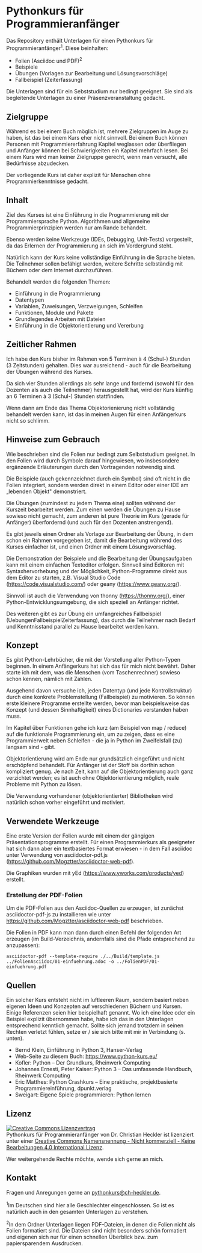 # Pythonkurs für Programmieranfänger

Das Repository enthält Unterlagen für einen Pythonkurs für Programmieranfänger<sup>1</sup>. Diese beinhalten:

* Folien (Asciidoc und PDF)<sup>2</sup>
* Beispiele
* Übungen (Vorlagen zur Bearbeitung und Lösungsvorschläge)
* Fallbeispiel (Zeiterfassung)

Die Unterlagen sind für ein Sebststudium nur bedingt geeignet. 
Sie sind als begleitende Unterlagen zu einer Präsenzveranstaltung gedacht.

## Zielgruppe

Während es bei einem Buch möglich ist, mehrere Zielgruppen im Auge zu haben, ist das bei einem Kurs eher nicht sinnvoll. Bei einem Buch können Personen mit Programmiererfahrung Kapitel weglassen oder überfliegen und Anfänger können bei Schwierigkeiten ein Kapitel mehrfach lesen. Bei einem Kurs wird man keiner Zielgruppe gerecht, wenn man versucht, alle Bedürfnisse abzudecken.

Der vorliegende Kurs ist daher explizit für Menschen ohne Programmierkenntnisse gedacht.

## Inhalt

Ziel des Kurses ist eine Einführung in die Programmierung mit der Programmiersprache Python. Algorithmen und allgemeine Programmierprinzipien werden nur am Rande behandelt.

Ebenso werden keine Werkzeuge (IDEs, Debugging, Unit-Tests) vorgestellt, da das Erlernen der Programmierung an sich im Vordergrund steht.

Natürlich kann der Kurs keine vollständige Einführung in die Sprache bieten. Die Teilnehmer sollen befähigt werden, weitere Schritte selbständig mit Büchern oder dem Internet durchzuführen.

Behandelt werden die folgenden Themen:
* Einführung in die Programmierung
* Datentypen
* Variablen, Zuweisungen, Verzweigungen, Schleifen
* Funktionen, Module und Pakete
* Grundlegendes Arbeiten mit Dateien
* Einführung in die Objektorientierung und Vererbung


## Zeitlicher Rahmen

Ich habe den Kurs bisher im Rahmen von 5 Terminen à 4 (Schul-) Stunden (3 Zeitstunden) gehalten. Dies war ausreichend - auch für die Bearbeitung der Übungen während des Kurses.

Da sich vier Stunden allerdings als sehr lange und fordernd (sowohl für den Dozenten als auch die Teilnehmer) herausgestellt hat, wird der Kurs künftig an 6 Terminen à 3 (Schul-) Stunden stattfinden.

Wenn dann am Ende das Thema Objektorienierung nicht vollständig behandelt werden kann, ist das in meinen Augen für einen Anfängerkurs nicht so schlimm.


## Hinweise zum Gebrauch

Wie beschrieben sind die Folien nur bedingt zum Selbststudium geeignet. In den Folien wird durch Symbole darauf hingewiesen, wo insbesondere ergänzende Erläuterungen durch den Vortragenden notwendig sind.

Die Beispiele (auch gekennzeichnet durch ein Symbol) sind oft nicht in die Folien integriert, sondern werden direkt in einem Editor oder einer IDE am „lebenden Objekt" demonstriert.

Die Übungen (zumindest zu jedem Thema eine) sollten während der Kurszeit bearbeitet werden. Zum einen werden die Übungen zu Hause sowieso nicht gemacht, zum anderen ist pure Theorie im Kurs (gerade für Anfänger) überfordernd (und auch für den Dozenten anstrengend).

Es gibt jeweils einen Ordner als Vorlage zur Bearbeitung der Übung, in dem schon ein Rahmen vorgegeben ist, damit die Bearbeitung während des Kurses einfacher ist, und einen Ordner mit einem Lösungsvorschlag.

Die Demonstration der Beispiele und die Bearbeitung der Übungsaufgaben kann mit einem einfachen Texteditor erfolgen. Sinnvoll sind Editoren mit Syntaxhervorhebung und der Möglichkeit, Python-Programme direkt aus dem Editor zu starten, z.B. Visual Studio Code (https://code.visualstudio.com/) oder geany (https://www.geany.org/).

Sinnvoll ist auch die Verwendung von thonny (https://thonny.org/), einer Python-Entwicklungsumgebung, die sich speziell an Anfänger richtet.

Des weiteren gibt es zur Übung ein umfangreiches Fallbeispiel (UebungenFallbeispielZeiterfassung), das durch die Teilnehmer nach Bedarf und Kenntnisstand parallel zu Hause bearbeitet werden kann.

## Konzept

Es gibt Python-Lehrbücher, die mit der Vorstellung aller Python-Typen beginnen. In einem Anfängerkurs hat sich das für mich nicht bewährt. Daher starte ich mit dem, was die Menschen (vom Taschenrechner) sowieso schon kennen, nämlich mit Zahlen.

Ausgehend davon versuche ich, jeden Datentyp (und jede Kontrollstruktur) durch eine konkrete Problemstellung (Fallbeispiel) zu motivieren. So können erste kleinere Programme erstellte werden, bevor man beispielsweise das Konzept (und dessen Sinnhaftigkeit) eines Dictionaries verstanden haben muss.

Im Kapitel über Funktionen gehe ich kurz (am Beispiel von map / reduce) auf die funktionale Programmierung ein, um zu zeigen, dass es eine Programmierwelt neben Schleifen - die ja in Python im Zweifelsfall (zu) langsam sind - gibt.

Objektorientierung wird am Ende nur grundsätzlich eingeführt und nicht erschöpfend behandelt. Für Anfänger ist der Stoff bis dorthin schon kompliziert genug. Je nach Zeit, kann auf die Objektorientierung auch ganz verzichtet werden; es ist auch ohne Objektorientierung möglich, reale Probleme mit Python zu lösen.

Die Verwendung vorhandener (objektorientierter) Bibliotheken wird natürlich schon vorher eingeführt und motiviert.

## Verwendete Werkzeuge

Eine erste Version der Folien wurde mit einem der gängigen Präsentationsprogramme erstellt. Für einen Programmierkurs als geeigneter hat sich dann aber ein textbasiertes Format erwiesen - in dem Fall asciidoc unter Verwendung von asciidoctor-pdf.js (https://github.com/Mogztter/asciidoctor-web-pdf). 

Die Graphiken wurden mit yEd (https://www.yworks.com/products/yed) erstellt.

### Erstellung der PDF-Folien

Um die PDF-Folien aus den Asciidoc-Quellen zu erzeugen, ist zunächst asciidoctor-pdf-js zu installieren wie unter https://github.com/Mogztter/asciidoctor-web-pdf beschrieben.

Die Folien in PDF kann man dann durch einen Befehl der folgenden Art erzeugen (im Build-Verzeichnis, andernfalls sind die Pfade entsprechend zu anzupassen):

`asciidoctor-pdf --template-require ./../Build/template.js ../FolienAsciidoc/01-einfuehrung.adoc -o ../FolienPDF/01-einfuehrung.pdf`

## Quellen

Ein solcher Kurs entsteht nicht im luftleeren Raum, sondern basiert neben eigenen Ideen und Konzepten auf verschiedenen Büchern und Kursen. Einige Referenzen seien hier beispielhaft genannt. Wo ich eine Idee oder ein Beispiel explizit übernommen habe, habe ich das in den Unterlagen entsprechend kenntlich gemacht. Sollte sich jemand trotzdem in seinen Rechten verletzt fühlen, setze er / sie sich bitte mit mir in Verbindung (s. unten).

* Bernd Klein, Einführung in Python 3, Hanser-Verlag
* Web-Seite zu diesem Buch: https://www.python-kurs.eu/
* Kofler: Python – Der Grundkurs, Rheinwerk Computing
* Johannes Ernesti, Peter Kaiser: Python 3 – Das umfassende Handbuch, Rheinwerk Computing
* Eric Matthes: Python Crashkurs – Eine praktische, projektbasierte Programmiereinführung, dpunkt.verlag
* Sweigart: Eigene Spiele programmieren: Python lernen


## Lizenz
<a rel="license" href="http://creativecommons.org/licenses/by-nc-nd/4.0/"><img alt="Creative Commons Lizenzvertrag" style="border-width:0" src="https://i.creativecommons.org/l/by-nc-nd/4.0/88x31.png" /></a><br /><span xmlns:dct="http://purl.org/dc/terms/" property="dct:title">Pythonkurs für Programmieranfänger</span> von <span xmlns:cc="http://creativecommons.org/ns#" property="cc:attributionName">Dr. Christian Heckler</span> ist lizenziert unter einer <a rel="license" href="http://creativecommons.org/licenses/by-nc-nd/4.0/">Creative Commons Namensnennung - Nicht kommerziell - Keine Bearbeitungen 4.0 International Lizenz</a>.

Wer weitergehende Rechte möchte, wende sich gerne an mich.

## Kontakt
Fragen und Anregungen gerne an pythonkurs@ch-heckler.de.


<sup>1</sup>Im Deutschen sind hier alle Geschlechter eingeschlossen. So ist es natürlich auch in den gesamten Unterlagen zu verstehen.

<sup>2</sup>In dem Ordner Unterlagen liegen PDF-Dateien, in denen die Folien nicht als Folien formatiert sind. Die Dateien sind nicht besonders schön formatiert und eigenen sich nur für einen schnellen Überblick bzw. zum papiersparendem Ausdrucken.